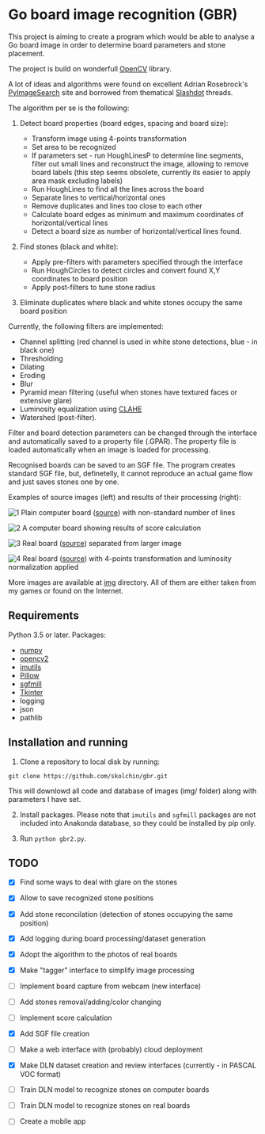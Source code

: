 # Go board image recognition (GBR)

This project is aiming to create a program which would be able to analyse a Go board image in order to determine board parameters and stone placement.

The project is build on wonderfull [OpenCV](https://opencv.org/) library.

A lot of ideas and algorithms were found on excellent Adrian Rosebrock's [PyImageSearch](https://www.pyimagesearch.com/) site and borrowed from thematical [Slashdot](https://stackoverflow.com/questions/tagged/opencv) threads.

The algorithm per se is the following:

1. Detect board properties (board edges, spacing and board size):
    * Transform image using 4-points transformation
    * Set area to be recognized
    * If parameters set - run HoughLinesP to determine line segments, filter out small lines and reconstruct the image, allowing to remove board labels (this step seems obsolete, currently its easier to apply area mask excluding labels)
    * Run HoughLines to find all the lines across the board
    * Separate lines to vertical/horizontal ones
    * Remove duplicates and lines too close to each other
    * Calculate board edges as minimum and maximum coordinates of horizontal/vertical lines
    * Detect a board size as number of horizontal/vertical lines found.

2. Find stones (black and white):
    * Apply pre-filters with parameters specified through the interface
    * Run HoughCircles to detect circles and convert found X,Y coordinates to board position
    * Apply post-filters to tune stone radius

3. Eliminate duplicates where black and white stones occupy the same board position

Currently, the following filters are implemented:
  * Channel splitting (red channel is used in white stone detections, blue - in black one)
  * Thresholding
  * Dilating
  * Eroding
  * Blur
  * Pyramid mean filtering (useful when stones have textured faces or extensive glare)
  * Luminosity equalization using [CLAHE](http://books.google.com.au/books?hl=en&lr=&id=CCqzMm_-WucC&oi=fnd&pg=PR11&dq=Contrast%20Limited%20Adaptive%20Histogram%20Equalization%20Graphics%20Gems%20IV&ots=mtft15JJbl&sig=acQg6XLt7jzqR0MjO6sYUa0Sjtc#v=onepage&q=Contrast%20Limited%20Adaptive%20Histogram%20Equalization%20Graphics%20Gems%20IV&f=false)
  * Watershed (post-filter).

Filter and board detection parameters can be changed through the interface and automatically saved to a property file (.GPAR). The property file is loaded automatically when an image is loaded for processing.

Recognised boards can be saved to an SGF file. The program creates standard SGF file, but, definetelly, it cannot reproduce an actual game flow and just saves stones one by one.

Examples of source images (left) and results of their processing (right):

![1](../master/demo/screen_1.png)
Plain computer board ([source](https://senseis.xmp.net/diagrams/5/f5577987ee77807acfcfb4ed125f38eb.png)) with non-standard number of lines

![2](../master/demo/screen_13.png)
A computer board showing results of score calculation

![3](../master/demo/screen_8.png)
Real board ([source](https://www.theverge.com/2016/3/8/11178462/google-deepmind-go-challenge-ai-vs-lee-sedol)) separated from larger image

![4](../master/demo/screen_47.png)
Real board ([source](https://images.app.goo.gl/tXP2Yp9GBajHgJEr9)) with 4-points transformation and luminosity normalization applied

More images are available at [img](../master/img) directory. All of them are either taken from my games or found on the Internet.

## Requirements

Python 3.5 or later. Packages:

* [numpy](https://numpy.org/)
* [opencv2](https://opencv.org/)
* [imutils](https://github.com/jrosebr1/imutils)
* [Pillow](https://python-pillow.org/)
* [sgfmill](https://mjw.woodcraft.me.uk/sgfmill/)
* [Tkinter](http://effbot.org/tkinterbook/)
* logging
* json
* pathlib

## Installation and running

1. Clone a repository to local disk by running:

```console
git clone https://github.com/skolchin/gbr.git
```

This will downlowd all code and database of images (img/ folder) along with parameters I have set.

2. Install packages. Please note that ```imutils``` and ```sgfmill``` packages are not included into Anakonda database, so they could be installed by pip only.


3. Run ```python gbr2.py```.



## TODO

- [x] Find some ways to deal with glare on the stones

- [x] Allow to save recognized stone positions

- [x] Add stone reconcilation (detection of stones occupying the same position)

- [x] Add logging during board processing/dataset generation

- [x] Adopt the algorithm to the photos of real boards

- [x] Make "tagger" interface to simplify image processing

- [ ] Implement board capture from webcam (new interface)

- [ ] Add stones removal/adding/color changing

- [ ] Implement score calculation

- [x] Add SGF file creation

- [ ] Make a web interface with (probably) cloud deployment

- [x] Make DLN dataset creation and review interfaces (currently - in PASCAL VOC format)

- [ ] Train DLN model to recognize stones on computer boards

- [ ] Train DLN model to recognize stones on real boards

- [ ] Create a mobile app
